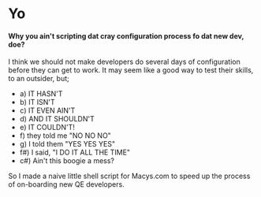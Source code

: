 # Yo

#### Why you ain't scripting dat cray configuration process fo dat new dev, doe?

I think we should not make developers do several days of configuration before they can get to work. 
It may seem like a good way to test their skills, to an outsider, but; 

- a) IT HASN'T 
- b) IT ISN'T 
- c) IT EVEN AIN'T
- d) AND IT SHOULDN'T 
- e) IT COULDN'T!
- f) they told me "NO NO NO"
- g) I told them "YES YES YES"
- f#) I said, "I DO IT ALL THE TIME"
- c#) Ain't this boogie a mess?

So I made a naive little shell script for Macys.com to speed up the process of on-boarding new QE developers.

